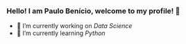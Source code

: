 ### Hello! I am Paulo Benício, welcome to my profile! 👋

- 🔭 I’m currently working on *Data Science*
- 🌱 I’m currently learning *Python*
